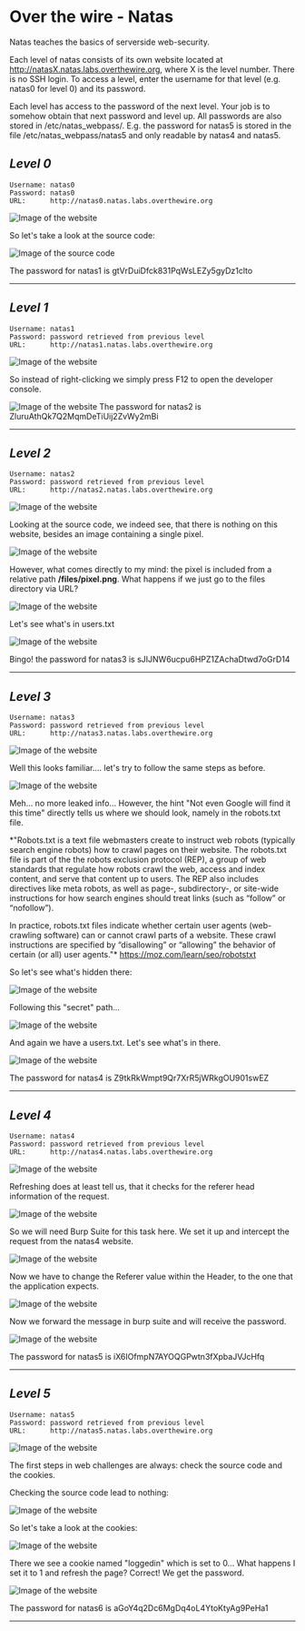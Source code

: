 # Over the wire - Natas
Natas teaches the basics of serverside web-security.

Each level of natas consists of its own website located at http://natasX.natas.labs.overthewire.org, where X is the level number. There is no SSH login. To access a level, enter the username for that level (e.g. natas0 for level 0) and its password.

Each level has access to the password of the next level. Your job is to somehow obtain that next password and level up. All passwords are also stored in /etc/natas_webpass/. E.g. the password for natas5 is stored in the file /etc/natas_webpass/natas5 and only readable by natas4 and natas5.

## ***Level 0***
```
Username: natas0
Password: natas0
URL:      http://natas0.natas.labs.overthewire.org
```

![Image of the website](Pictures/natas0_website.png)

So let's take a look at the source code:

![Image of the source code](Pictures/natas0_solution.png)

The password for natas1 is gtVrDuiDfck831PqWsLEZy5gyDz1clto 

---


## ***Level 1***
```
Username: natas1
Password: password retrieved from previous level
URL:      http://natas1.natas.labs.overthewire.org
```

![Image of the website](Pictures/natas_15_02_15_11_11.png)

So instead of right-clicking we simply press F12 to open the developer console.

![Image of the website](Pictures/natas_15_02_15_12_12.png)
The password for natas2 is ZluruAthQk7Q2MqmDeTiUij2ZvWy2mBi


---

## ***Level 2***
```
Username: natas2
Password: password retrieved from previous level
URL:      http://natas2.natas.labs.overthewire.org
```

![Image of the website](Pictures/natas_15_02_15_19_47.png)

Looking at the source code, we indeed see, that there is nothing on this website, besides an image containing a single pixel.

![Image of the website](Pictures/natas_15_02_15_20_43.png)

However, what comes directly to my mind: the pixel is included from a relative path **/files/pixel.png**. What happens if we just go to the files directory via URL?

![Image of the website](Pictures/natas_15_02_15_21_45.png)

Let's see what's in users.txt

![Image of the website](Pictures/natas_15_02_15_22_31.png)

Bingo! the password for natas3 is sJIJNW6ucpu6HPZ1ZAchaDtwd7oGrD14

---

## ***Level 3***
```
Username: natas3
Password: password retrieved from previous level
URL:      http://natas3.natas.labs.overthewire.org
```

![Image of the website](Pictures/natas_15_02_15_23_53.png)

Well this looks familiar.... let's try to follow the same steps as before.

![Image of the website](Pictures/natas_15_02_15_24_38.png)

Meh... no more leaked info... However, the hint "Not even Google will find it this time" directly tells us where we should look, namely in the robots.txt file.

*"Robots.txt is a text file webmasters create to instruct web robots (typically search engine robots) how to crawl pages on their website. The robots.txt file is part of the the robots exclusion protocol (REP), a group of web standards that regulate how robots crawl the web, access and index content, and serve that content up to users. The REP also includes directives like meta robots, as well as page-, subdirectory-, or site-wide instructions for how search engines should treat links (such as “follow” or “nofollow”).

In practice, robots.txt files indicate whether certain user agents (web-crawling software) can or cannot crawl parts of a website. These crawl instructions are specified by “disallowing” or “allowing” the behavior of certain (or all) user agents."* https://moz.com/learn/seo/robotstxt

So let's see what's hidden there:

![Image of the website](Pictures/natas_15_02_15_26_35.png)

Following this "secret" path...

![Image of the website](Pictures/natas_15_02_15_27_10.png)

And again we have a users.txt. Let's see what's in there.

![Image of the website](Pictures/natas_15_02_15_27_27.png)

The password for natas4 is Z9tkRkWmpt9Qr7XrR5jWRkgOU901swEZ

---

## ***Level 4***
```
Username: natas4
Password: password retrieved from previous level
URL:      http://natas4.natas.labs.overthewire.org
```

![Image of the website](Pictures/natas_15_02_15_29_27.png)

Refreshing does at least tell us, that it checks for the referer head information of the request.

![Image of the website](Pictures/natas_15_02_15_33_18.png)

So we will need Burp Suite for this task here. We set it up and intercept the request from the natas4 website.

![Image of the website](Pictures/natas_15_02_16_00_38.png)

Now we have to change the Referer value within the Header, to the one that the application expects.

![Image of the website](Pictures/natas_15_02_16_00_50.png)

Now we forward the message in burp suite and will receive the password.

![Image of the website](Pictures/natas_15_02_16_00_57.png)


The password for natas5 is iX6IOfmpN7AYOQGPwtn3fXpbaJVJcHfq

---

## ***Level 5***
```
Username: natas5
Password: password retrieved from previous level
URL:      http://natas5.natas.labs.overthewire.org
```

![Image of the website](Pictures/natas_15_02_16_05_28.png)

The first steps in web challenges are always: check the source code and the cookies.

Checking the source code lead to nothing:

![Image of the website](Pictures/natas_15_02_16_06_20.png)

So let's take a look at the cookies:

![Image of the website](Pictures/natas_15_02_16_06_47.png)

There we see a cookie named "loggedin" which is set to 0... What happens I set it to 1 and refresh the page? Correct! We get the password.

![Image of the website](Pictures/natas_15_02_16_07_31.png)

The password for natas6 is aGoY4q2Dc6MgDq4oL4YtoKtyAg9PeHa1

---
